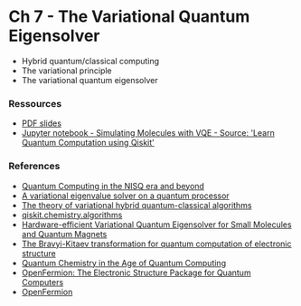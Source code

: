 # Ch 7 - The Variational Quantum Eigensolver
- Hybrid quantum/classical computing
- The variational principle
- The variational quantum eigensolver

### Ressources

- [PDF slides]()
- [Jupyter notebook - Simulating Molecules with VQE - Source: 'Learn Quantum Computation using Qiskit'](https://github.com/bfedrici-phd/QC-2020-CPE/blob/master/Ch7/vqe-molecules.ipynb)

### References
- [Quantum Computing in the NISQ era and beyond](https://arxiv.org/pdf/1801.00862.pdf)
- [A variational eigenvalue solver on a quantum processor](https://arxiv.org/pdf/1304.3061)
- [The theory of variational hybrid quantum-classical algorithms](https://arxiv.org/pdf/1509.04279)
- [qiskit.chemistry.algorithms](https://qiskit.org/documentation/apidoc/chemistry/algorithms/algorithms.html)
- [Hardware-efficient Variational Quantum Eigensolver for Small Molecules and Quantum Magnets](https://arxiv.org/pdf/1704.05018.pdf)
- [The Bravyi-Kitaev transformation for quantum computation of electronic structure](https://arxiv.org/pdf/1208.5986)
- [Quantum Chemistry in the Age of Quantum Computing](https://arxiv.org/pdf/1812.09976)
- [OpenFermion: The Electronic Structure Package for Quantum Computers](https://arxiv.org/pdf/1710.07629)
- [OpenFermion](https://github.com/quantumlib/OpenFermion)
